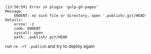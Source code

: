 ```
[13:50:59] Error in plugin 'gulp-gh-pages'
Message:
    ENOENT: no such file or directory, open '.publish/.git/HEAD'
Details:
    errno: -2
    code: ENOENT
    syscall: open
    path: .publish/.git/HEAD
```

run `rm -rf .publish` and try to deploy again